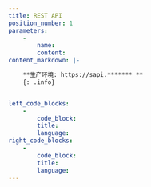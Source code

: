 ```yaml
---
title: REST API
position_number: 1
parameters:
    -
        name:
        content:
content_markdown: |-

    **生产环境: https://sapi.******* **
    {: .info}


left_code_blocks:
    -
        code_block:
        title:
        language:
right_code_blocks:
    -
        code_block:
        title:
        language:
---
```

